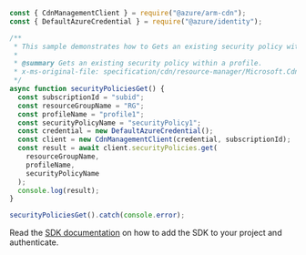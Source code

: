 ```javascript
const { CdnManagementClient } = require("@azure/arm-cdn");
const { DefaultAzureCredential } = require("@azure/identity");

/**
 * This sample demonstrates how to Gets an existing security policy within a profile.
 *
 * @summary Gets an existing security policy within a profile.
 * x-ms-original-file: specification/cdn/resource-manager/Microsoft.Cdn/stable/2021-06-01/examples/SecurityPolicies_Get.json
 */
async function securityPoliciesGet() {
  const subscriptionId = "subid";
  const resourceGroupName = "RG";
  const profileName = "profile1";
  const securityPolicyName = "securityPolicy1";
  const credential = new DefaultAzureCredential();
  const client = new CdnManagementClient(credential, subscriptionId);
  const result = await client.securityPolicies.get(
    resourceGroupName,
    profileName,
    securityPolicyName
  );
  console.log(result);
}

securityPoliciesGet().catch(console.error);
```

Read the [SDK documentation](https://github.com/Azure/azure-sdk-for-js/blob/%40azure%2Farm-cdn_7.0.0/sdk/cdn/arm-cdn/README.md) on how to add the SDK to your project and authenticate.
